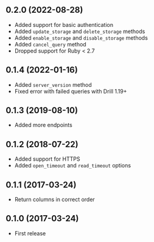 ## 0.2.0 (2022-08-28)

- Added support for basic authentication
- Added `update_storage` and `delete_storage` methods
- Added `enable_storage` and `disable_storage` methods
- Added `cancel_query` method
- Dropped support for Ruby < 2.7

## 0.1.4 (2022-01-16)

- Added `server_version` method
- Fixed error with failed queries with Drill 1.19+

## 0.1.3 (2019-08-10)

- Added more endpoints

## 0.1.2 (2018-07-22)

- Added support for HTTPS
- Added `open_timeout` and `read_timeout` options

## 0.1.1 (2017-03-24)

- Return columns in correct order

## 0.1.0 (2017-03-24)

- First release
